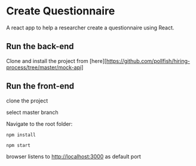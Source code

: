 # Create Questionnaire

A react app to help a researcher create a questionnaire using React.

## Run the back-end

Clone and install the project from [here][https://github.com/pollfish/hiring-process/tree/master/mock-api]

## Run the front-end

clone the project

select master branch

Navigate to the root folder:

```
npm install
```

```
npm start
```

browser listens to [http://localhost:3000](http://localhost:3000) as default port
